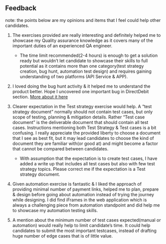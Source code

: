 ## Feedback

note: the points below are my opinions and items that I feel could help other candidates.

1. The exercises provided are really interesting and definitely helped me to showcase my Quality assurance knowledge as it covers many of the important duties of an experienced QA engineer.
   - The time limit recommended(2-4 hours) is enough to get a solution ready but wouldn’t let candidate to showcase their skills to full potential as it contains more than one category(test strategy creation, bug hunt, automation test design) and requires gaining understanding of two platforms (API Service & APP).
2. I loved doing the bug hunt activity & it helped me to understand the product better. Hope I uncovered one important bug in DirectDebit section. [More about it here](./exercise-2-frontend-app/BugReports/RealIssues/P1-FronendIssue-DefaultDirectDebit.md.md)
3. Clearer expectation in the Test strategy exercise would help. A “test strategy document” normally should not contain test cases, but only scope of testing, planning & mitigation details. Rather “Test case document” is the deliverable document that should contain all test cases. Instructions mentioning both Test Strategy & Test cases is a bit confusing. I really appreciate the provided liberty to choose a document that I see as best fit, but it may lead candidates to choose the kind of document they are familiar with(or good at) and might become a factor that cannot be compared between candidates.

   - With assumption that the expectation is to create test cases, I have added a write up that includes all test cases but also with few test strategy topics. Please correct me if the expectation is a Test strategy document.

4. Given automation exercise is fantastic & I liked the approach of providing minimal number of payment links, helped me to plan, prepare & design before going about automation instead of trying the journey while designing. I did find iFrames in the web application which is always a challenging piece from automation standpoint and did help me to showcase my automation testing skills.

5. A mention about the minimum number of test cases expected(manual or automation) would really help to limit candidate’s time. It could help candidates to submit the most important testcases, instead of drafting huge number of edge cases that is of little value.
